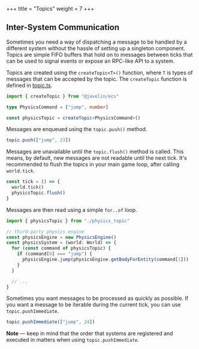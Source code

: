 +++
title = "Topics"
weight = 7
+++

## Inter-System Communication

Sometimes you need a way of dispatching a message to be handled by a different system without the hassle of setting up a singleton component. Topics are simple FIFO buffers that hold on to messages between ticks that can be used to signal events or expose an RPC-like API to a system.

Topics are created using the `createTopic<T>()` function, where `T` is types of messages that can be accepted by the topic. The `createTopic` function is defined in [topic.ts](https://github.com/3mcd/javelin/blob/master/packages/ecs/src/topic.ts).

```typescript
import { createTopic } from "@javelin/ecs"

type PhysicsCommand = ["jump", number]

const physicsTopic = createTopic<PhysicsCommand>()
```

Messages are enqueued using the `topic.push()` method.

```typescript
topic.push(["jump", 23])
```

Messages are unavailable until the `topic.flush()` method is called. This means, by default, new messages are not readable until the next tick. It's recommended to flush the topics in your main game loop, after calling `world.tick`.

```typescript
const tick = () => {
  world.tick()
  physicsTopic.flush()
}
```

Messages are then read using a simple `for..of` loop.

```typescript
import { physicsTopic } from "./physics_topic"

// third-party physics engine
const physicsEngine = new PhysicsEngine()
const physicsSystem = (world: World) => {
  for (const command of physicsTopic) {
    if (command[0] === "jump") {
      physicsEngine.jump(physicsEngine.getBodyForEntity(command[1]))
    }
  }

  // ...
}
```

Sometimes you want messages to be processed as quickly as possible. If you want a message to be iterable during the current tick, you can use `topic.pushImmediate`.

```typescript
topic.pushImmediate(["jump", 24])
```

**Note** — keep in mind that the order that systems are registered and executed in matters when using `topic.pushImmediate`.
